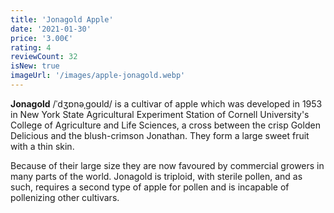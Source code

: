 ```yaml
---
title: 'Jonagold Apple'
date: '2021-01-30'
price: '3.00€'
rating: 4
reviewCount: 32
isNew: true
imageUrl: '/images/apple-jonagold.webp'
---
```


**Jonagold** /ˈdʒɒnəˌɡoʊld/ is a cultivar of apple which was developed in 1953 in New York State Agricultural Experiment Station of Cornell University's College of Agriculture and Life Sciences, a cross between the crisp Golden Delicious and the blush-crimson Jonathan. They form a large sweet fruit with a thin skin.

Because of their large size they are now favoured by commercial growers in many parts of the world. Jonagold is triploid, with sterile pollen, and as such, requires a second type of apple for pollen and is incapable of pollenizing other cultivars.
